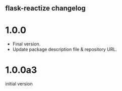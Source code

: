## flask-reactize changelog

<a name="1.0.1"></a>
# 1.0.0

* Final version.
* Update package description file & repository URL.

<a name="1.0.0a3"></a>
# 1.0.0a3

initial version
